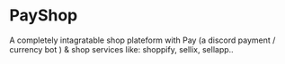 # PayShop
A completely intagratable shop plateform with Pay (a discord payment / currency bot ) &amp; shop services like: shoppify, sellix, sellapp..
